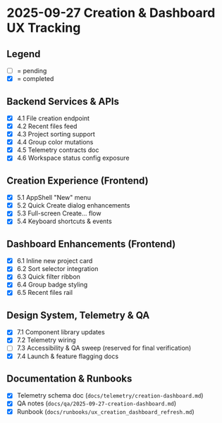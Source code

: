 # 2025-09-27 Creation & Dashboard UX Tracking

## Legend
- [ ] = pending
- [x] = completed

## Backend Services & APIs
- [x] 4.1 File creation endpoint
- [x] 4.2 Recent files feed
- [x] 4.3 Project sorting support
- [x] 4.4 Group color mutations
- [x] 4.5 Telemetry contracts doc
- [x] 4.6 Workspace status config exposure

## Creation Experience (Frontend)
- [x] 5.1 AppShell "New" menu
- [x] 5.2 Quick Create dialog enhancements
- [x] 5.3 Full-screen Create... flow
- [x] 5.4 Keyboard shortcuts & events

## Dashboard Enhancements (Frontend)
- [x] 6.1 Inline new project card
- [x] 6.2 Sort selector integration
- [x] 6.3 Quick filter ribbon
- [x] 6.4 Group badge styling
- [x] 6.5 Recent files rail

## Design System, Telemetry & QA
- [x] 7.1 Component library updates
- [x] 7.2 Telemetry wiring
- [ ] 7.3 Accessibility & QA sweep (reserved for final verification)
- [x] 7.4 Launch & feature flagging docs

## Documentation & Runbooks
- [x] Telemetry schema doc (`docs/telemetry/creation-dashboard.md`)
- [x] QA notes (`docs/qa/2025-09-27-creation-dashboard.md`)
- [x] Runbook (`docs/runbooks/ux_creation_dashboard_refresh.md`)
